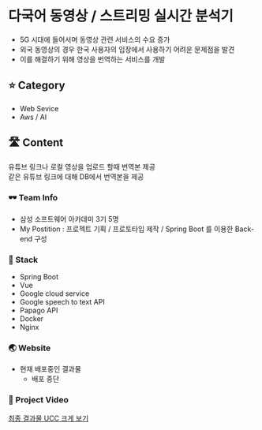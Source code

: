 # 다국어 동영상 / 스트리밍 실시간 분석기

- 5G 시대에 들어서며 동영상 관련 서비스의 수요 증가
- 외국 동영상의 경우 한국 사용자의 입장에서 사용하기 어려운 문제점을 발견
- 이를 해결하기 위해 영상을 번역하는 서비스를 개발

## ⭐ Category

- Web Sevice
- Aws / AI


## 🛣️ Content

유튜브 링크나 로컬 영상을 업로드 할때 번역본 제공  
같은 유튜브 링크에 대해 DB에서 번역본을 제공

### 🕶️ Team Info

- 삼성 소프트웨어 아카데미 3기 5명
- My Postition : 프로젝트 기획 / 프로토타입 제작 / Spring Boot 를 이용한 Back-end 구성


### 📒 Stack

- Spring Boot
- Vue
- Google cloud service
- Google speech to text API
- Papago API
- Docker
- Nginx

### 🌏 Website

- 현재 배포중인 결과물
  * 배포 중단


### 📄 Project Video

[최종 결과물 UCC 크게 보기](https://www.notion.so/UCC-11d3de24a3164cbd8dba9b94ad1f4adc)

